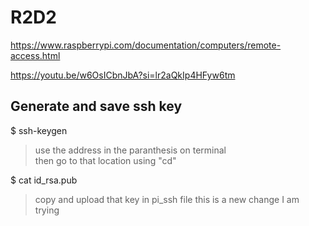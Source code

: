# R2D2
https://www.raspberrypi.com/documentation/computers/remote-access.html

https://youtu.be/w6OsICbnJbA?si=lr2aQkIp4HFyw6tm

## Generate and save ssh key
$ ssh-keygen
> use the address in the paranthesis on terminal<br>
> then go to that location using "cd"<br>
>
$ cat id_rsa.pub<br>
> copy and upload that key in pi_ssh file
> this is a new change I am trying